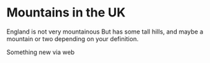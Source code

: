 Mountains in the UK
===================
England is not very mountainous 
But has some tall hills, and maybe a mountain or two
depending on your definition. 

Something new via web
